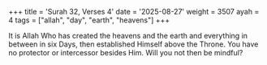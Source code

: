 +++
title = 'Surah 32, Verses 4'
date = '2025-08-27'
weight = 3507
ayah = 4
tags = ["allah", "day", "earth", "heavens"]
+++

It is Allah Who has created the heavens and the earth and everything in between in six Days, then established Himself above the Throne. You have no protector or intercessor besides Him. Will you not then be mindful?